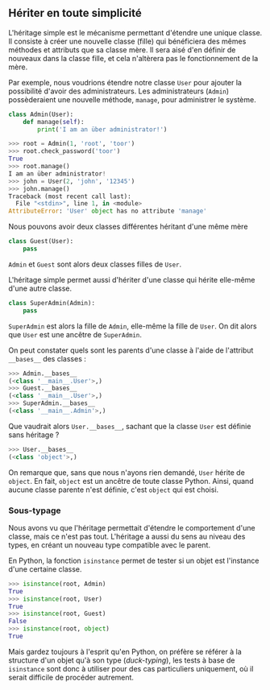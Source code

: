 ## Hériter en toute simplicité

L'héritage simple est le mécanisme permettant d'étendre une unique classe.
Il consiste à créer une nouvelle classe (fille) qui bénéficiera des mêmes méthodes et attributs que sa classe mère.
Il sera aisé d'en définir de nouveaux dans la classe fille, et cela n'altèrera pas le fonctionnement de la mère.

Par exemple, nous voudrions étendre notre classe `User` pour ajouter la possibilité d'avoir des administrateurs.
Les administrateurs (`Admin`) possèderaient une nouvelle méthode, `manage`, pour administrer le système.

```python
class Admin(User):
    def manage(self):
        print('I am an über administrator!')
```

```python
>>> root = Admin(1, 'root', 'toor')
>>> root.check_password('toor')
True
>>> root.manage()
I am an über administrator!
>>> john = User(2, 'john', '12345')
>>> john.manage()
Traceback (most recent call last):
  File "<stdin>", line 1, in <module>
AttributeError: 'User' object has no attribute 'manage'
```

Nous pouvons avoir deux classes différentes héritant d'une même mère

```python
class Guest(User):
    pass
```

`Admin` et `Guest` sont alors deux classes filles de `User`.

L'héritage simple permet aussi d'hériter d'une classe qui hérite elle-même d'une autre classe.

```python
class SuperAdmin(Admin):
    pass
```

`SuperAdmin` est alors la fille de `Admin`, elle-même la fille de `User`. On dit alors que `User` est une ancêtre de `SuperAdmin`.

On peut constater quels sont les parents d'une classe à l'aide de l'attribut `__bases__` des classes :

```python
>>> Admin.__bases__
(<class '__main__.User'>,)
>>> Guest.__bases__
(<class '__main__.User'>,)
>>> SuperAdmin.__bases__
(<class '__main__.Admin'>,)
```

Que vaudrait alors `User.__bases__`, sachant que la classe `User` est définie sans héritage ?

```python
>>> User.__bases__
(<class 'object'>,)
```

On remarque que, sans que nous n'ayons rien demandé, `User` hérite de `object`.
En fait, `object` est un ancêtre de toute classe Python. Ainsi, quand aucune classe parente n'est définie, c'est `object` qui est choisi.

### Sous-typage

Nous avons vu que l'héritage permettait d'étendre le comportement d'une classe, mais ce n'est pas tout.
L'héritage a aussi du sens au niveau des types, en créant un nouveau type compatible avec le parent.

En Python, la fonction `isinstance` permet de tester si un objet est l'instance d'une certaine classe.

```python
>>> isinstance(root, Admin)
True
>>> isinstance(root, User)
True
>>> isinstance(root, Guest)
False
>>> isinstance(root, object)
True
```

Mais gardez toujours à l'esprit qu'en Python, on préfère se référer à la structure d'un objet qu'à son type (*duck-typing*), les tests à base de `isinstance` sont donc à utiliser pour des cas particuliers uniquement, où il serait difficile de procéder autrement.
